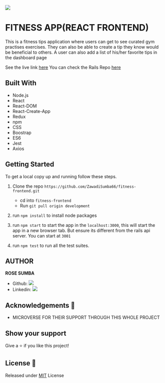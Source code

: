 ![](https://img.shields.io/badge/Microverse-blueviolet)

# FITNESS APP(REACT FRONTEND)
This is a fitness tips application where users can get to see curated gym practises exercises. They can also be able to create a tip they know would be beneficial to others. A user can also add a list of his/her favorite tips in the dashboard page

See the live link [here](https://fitness-tips.herokuapp.com/) 
You can check the Rails Repo [here](https://github.com/ZawadiSumba66/rails-backend/tree/development)

## Built With
- Node.js
- React
- React-DOM
- React-Create-App
- Redux
- npm
- CSS
- Boostrap
- ES6
- Jest
- Axios

## Getting Started

To get a local copy up and running follow these steps.

1. Clone the repo `https://github.com/ZawadiSumba66/fitness-frontend.git`

    - cd into `fitness-frontend`
    - Run `git pull origin development`

2. run `npm install` to install node packages

3. run `npm start` to start the app in the `localhost:3000`, this will start the app in a new browser tab. But ensure its different from the rails api server. You can start at `3001`

4. run `npm test` to run all the test suites.

## AUTHOR

**ROSE SUMBA**

- Github: [![](https://img.shields.io/badge/GitHub-100000?style=for-the-badge&logo=github&logoColor=white)](https://github.com/ZawadiSumba66)
- Linkedin: [![](https://img.shields.io/badge/LinkedIn-0077B5?style=for-the-badge&logo=linkedin&logoColor=white)](https://www.linkedin.com/in/rosesumba/)


## Acknowledgements 🚀

- MICROVERSE FOR THEIR SUPPORT THROUGH THIS WHOLE PROJECT

## Show your support

Give a ⭐️ if you like this project!

## License :memo:
Released under [MIT](license) License

